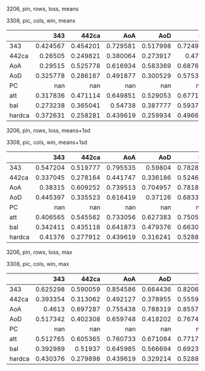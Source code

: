 3206, pin, rows, loss, means

3308, pic, cols, win, means

|        |        343 |      442ca |        AoA |        AoD |         PC |        att |        bal |     hardca |
|:-------|-----------:|-----------:|-----------:|-----------:|-----------:|-----------:|-----------:|-----------:|
| 343    |   0.424567 |   0.454201 |   0.729581 |   0.517998 |   0.724953 |   0.628198 |   0.58543  |   0.292772 |
| 442ca  |   0.26505  |   0.249821 |   0.380064 |   0.273917 |   0.4703   |   0.369375 |   0.326763 |   0.213892 |
| AoA    |   0.29515  |   0.525778 |   0.616934 |   0.583369 |   0.687638 |   0.499017 |   0.540709 |   0.302357 |
| AoD    |   0.325778 |   0.286167 |   0.491877 |   0.300529 |   0.575386 |   0.465005 |   0.387853 |   0.23131  |
| PC     | nan        | nan        | nan        | nan        | nan        | nan        | nan        | nan        |
| att    |   0.317836 |   0.471114 |   0.649851 |   0.529053 |   0.677194 |   0.521764 |   0.530159 |   0.279586 |
| bal    |   0.273238 |   0.365041 |   0.54738  |   0.387777 |   0.593732 |   0.449719 |   0.428057 |   0.25884  |
| hardca |   0.372631 |   0.258281 |   0.439619 |   0.259934 |   0.496673 |   0.480815 |   0.35728  |   0.213006 |

3206, pin, rows, loss, means+1sd

3308, pic, cols, win, means+1sd

|        |        343 |      442ca |        AoA |        AoD |         PC |        att |        bal |     hardca |
|:-------|-----------:|-----------:|-----------:|-----------:|-----------:|-----------:|-----------:|-----------:|
| 343    |   0.547204 |   0.519777 |   0.795535 |   0.59804  |   0.782891 |   0.731349 |   0.692009 |   0.386577 |
| 442ca  |   0.337045 |   0.278164 |   0.441747 |   0.336186 |   0.524685 |   0.434036 |   0.407479 |   0.269033 |
| AoA    |   0.38315  |   0.609252 |   0.739513 |   0.704957 |   0.781888 |   0.620937 |   0.675011 |   0.381853 |
| AoD    |   0.445397 |   0.335523 |   0.616419 |   0.37126  |   0.683302 |   0.595678 |   0.496761 |   0.289703 |
| PC     | nan        | nan        | nan        | nan        | nan        | nan        | nan        | nan        |
| att    |   0.406565 |   0.545562 |   0.733056 |   0.627383 |   0.750561 |   0.630399 |   0.64567  |   0.352003 |
| bal    |   0.342411 |   0.435118 |   0.641873 |   0.479376 |   0.663042 |   0.537619 |   0.528956 |   0.327983 |
| hardca |   0.41376  |   0.277912 |   0.439619 |   0.316241 |   0.528805 |   0.515739 |   0.438914 |   0.249558 |

3206, pin, rows, loss, max

3308, pic, cols, win, max

|        |        343 |      442ca |        AoA |        AoD |         PC |        att |        bal |     hardca |
|:-------|-----------:|-----------:|-----------:|-----------:|-----------:|-----------:|-----------:|-----------:|
| 343    |   0.625298 |   0.590059 |   0.854586 |   0.664436 |   0.820643 |   0.813248 |   0.814758 |   0.520501 |
| 442ca  |   0.393354 |   0.313062 |   0.492127 |   0.378955 |   0.555932 |   0.484983 |   0.530544 |   0.332227 |
| AoA    |   0.4613   |   0.697287 |   0.755438 |   0.788319 |   0.855732 |   0.754742 |   0.79418  |   0.465774 |
| AoD    |   0.517342 |   0.402308 |   0.659748 |   0.418202 |   0.767452 |   0.712759 |   0.675731 |   0.347271 |
| PC     | nan        | nan        | nan        | nan        | nan        | nan        | nan        | nan        |
| att    |   0.512765 |   0.605365 |   0.760733 |   0.671084 |   0.771762 |   0.732053 |   0.774663 |   0.434089 |
| bal    |   0.392989 |   0.51937  |   0.645985 |   0.566694 |   0.692313 |   0.613657 |   0.667819 |   0.435007 |
| hardca |   0.430376 |   0.279898 |   0.439619 |   0.329214 |   0.528805 |   0.532394 |   0.545778 |   0.269783 |

